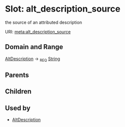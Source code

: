 
# Slot: alt_description_source


the source of an attributed description

URI: [meta:alt_description_source](https://w3id.org/linkml/meta/alt_description_source)


## Domain and Range

[AltDescription](AltDescription.md) ->  <sub>REQ</sub> [String](types/String.md)

## Parents


## Children


## Used by

 * [AltDescription](AltDescription.md)
